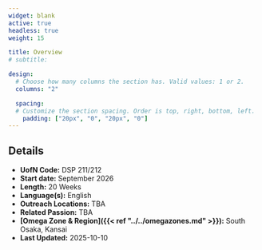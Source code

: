 ```yaml
---
widget: blank
active: true
headless: true
weight: 15

title: Overview
# subtitle:

design:
  # Choose how many columns the section has. Valid values: 1 or 2.
  columns: "2"

  spacing:
  # Customize the section spacing. Order is top, right, bottom, left.
    padding: ["20px", "0", "20px", "0"]
---
```



## Details

* **UofN Code:** DSP 211/212
* **Start date:** September 2026
* **Length:** 20 Weeks
* **Language(s):** English
* **Outreach Locations:** TBA
* **Related Passion:** TBA
* **[Omega Zone & Region]({{< ref "../../omegazones.md" >}}):** South Osaka, Kansai
* **Last Updated:** 2025-10-10
